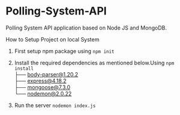 # Polling-System-API
Polling System API application based on Node JS and MongoDB.

How to Setup Project on local System
1. First setup npm package using `npm init`
2. Install the required dependencies as mentioned below.Using `npm install`<br>
   ├── body-parser@1.20.2<br>
   ├── express@4.18.2<br>
   ├── mongoose@7.3.0<br>
   └── nodemon@2.0.22<br>
   
3. Run the server `nodemon index.js`
